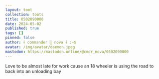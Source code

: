 ```yaml
---
layout: toot
collection: toots
title: 0502090000
date: 2024-05-02
published: true
tags: []
pinned: false
author: ⸸ commander ░ nova ⸸ :~$
avatar: /img/avatar/daemon.jpeg
mastodon: https://mastodon.online/@cmdr_nova/0502090000
---
```


Love to be almost late for work cause an 18 wheeler is using the road to back into an unloading bay
